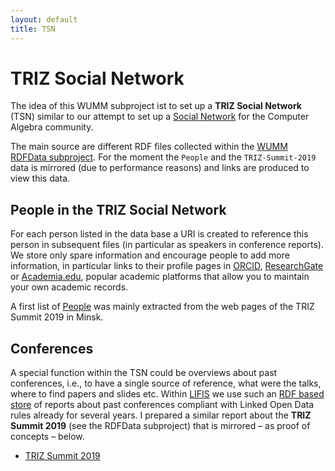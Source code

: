 ```yaml
---
layout: default
title: TSN
---
```


# TRIZ Social Network

The idea of this WUMM subproject ist to set up a **TRIZ Social Network** (TSN)
similar to our attempt to set up a [Social
Network](https://symbolicdata.github.io/CASN) for the Computer Algebra
community.

The main source are different RDF files collected within the [WUMM RDFData
subproject](https://github.com/wumm-project/RDFData).  For the moment the
`People` and the `TRIZ-Summit-2019` data is mirrored (due to performance
reasons) and links are produced to view this data. 

## People in the TRIZ Social Network

For each person listed in the data base a URI is created to reference this
person in subsequent files (in particular as speakers in conference reports).
We store only spare information and encourage people to add more information,
in particular links to their profile pages in [ORCID](https://orcid.org/),
[ResearchGate](https://www.researchgate.net/) or
[Academia.edu](https://www.academia.edu/), popular academic platforms that
allow you to maintain your own academic records.

A first list of [People](web/People.html) was mainly extracted from the web
pages of the TRIZ Summit 2019 in Minsk.

## Conferences

A special function within the TSN could be overviews about past conferences,
i.e., to have a single source of reference, what were the talks, where to find
papers and slides etc.  Within [LIFIS](https://leibniz-institut.de) we use
such an [RDF based store](https://leibniz-institut.de/rdf/) of reports about
past conferences compliant with Linked Open Data rules already for several
years. I prepared a similar report about the **TRIZ Summit 2019** (see the
RDFData subproject) that is mirrored &ndash; as proof of concepts &ndash;
below.

* [TRIZ Summit 2019](web/TRIZ-Summit-2019.html)